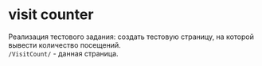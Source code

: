 # visit counter 

Реализация тестового задания: создать тестовую страницу, на которой вывести количество посещений.  
`/VisitCount/` - данная страница.
